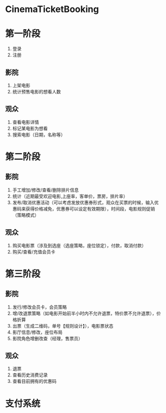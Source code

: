 # CinemaTicketBooking
# 第一阶段
1. 登录
2. 注册

## 影院
1. 上架电影
2. 统计预售电影的想看人数

## 观众
1. 查看电影详情
2. 标记某电影为想看
3. 搜索电影（日期，名称等）

# 第二阶段
## 影院
1. 手工增加/修改/查看/删除排片信息
2. 统计（近期最受欢迎电影,上座率，客单价，票房，排片率）
3. 发布/取消优惠活动（可以考虑发放优惠券形式，观众在买票的时候，输入优惠码来获得价格减免，优惠券可以设定有效期限），时间段，电影规则促销（策略模式）
## 观众
1. 购买电影票（涉及到选座（选座策略，座位锁定），付款，取消付款）
2. 购买/查看/充值会员卡

# 第三阶段
## 影院
1. 发行/修改会员卡，会员策略
2. 增/改退票策略（如电影开始前半小时内不允许退票，特价票不允许退票），价格折算
3. 出票（生成二维码，单号【规则设计】），电影票状态
4. 影厅信息/修改，座位布局
5. 影院角色增删改查（经理，售票员）
## 观众
1. 退票
2. 查看历史消费记录
3. 查看目前拥有的优惠码

# 支付系统
